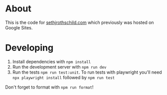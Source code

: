 # About

This is the code for [sethjrothschild.com](http://sethjrothschild.com) which previously was hosted on Google Sites.

# Developing

1. Install dependencies with `npm install`
2. Run the development server with `npm run dev`
3. Run the tests `npm run test:unit`. To run tests with playwright you'll need `npx playwright install` followed by `npm run test`

Don't forget to format with `npm run format`!
